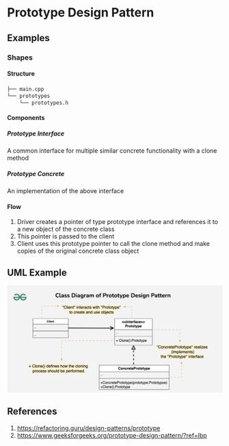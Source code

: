 # Prototype Design Pattern

## Examples

### Shapes
#### Structure
```
├── main.cpp
└── prototypes
    └── prototypes.h
```

#### Components

##### Prototype Interface
A common interface for multiple similar concrete functionality with a clone method

##### Prototype Concrete
An implementation of the above interface

#### Flow
1. Driver creates a pointer of type prototype interface and references it to a new object of the concrete class
2. This pointer is passed to the client
3. Client uses this prototype pointer to call the clone method and make copies of the original concrete class object


## UML Example
![UML Prototype](../../imgs/uml-prototype.png)


## References
1. https://refactoring.guru/design-patterns/prototype
2. https://www.geeksforgeeks.org/prototype-design-pattern/?ref=lbp